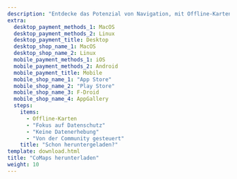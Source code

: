 ```yaml
---
description: "Entdecke das Potenzial von Navigation, mit Offline-Karten, datenschutzorientierten Features und einer von der Community entwickelten App"
extra:
  desktop_payment_methods_1: MacOS
  desktop_payment_methods_2: Linux
  desktop_payment_title: Desktop
  desktop_shop_name_1: MacOS
  desktop_shop_name_2: Linux
  mobile_payment_methods_1: iOS
  mobile_payment_methods_2: Android
  mobile_payment_title: Mobile
  mobile_shop_name_1: "App Store"
  mobile_shop_name_2: "Play Store"
  mobile_shop_name_3: F-Droid
  mobile_shop_name_4: AppGallery
  steps:
    items:
      - Offline-Karten
      - "Fokus auf Datenschutz"
      - "Keine Datenerhebung"
      - "Von der Community gesteuert"
    title: "Schon heruntergeladen?"
template: download.html
title: "CoMaps herunterladen"
weight: 10
---
```

